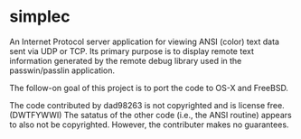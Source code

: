 # simplec
An Internet Protocol server application for viewing ANSI (color) text data sent via UDP or TCP. Its primary purpose is to display remote text information generated by the remote debug library used in the passwin/passlin application.


The follow-on goal of this project is to port the code to OS-X and FreeBSD.

The code contributed by dad98263 is not copyrighted and is license free. (DWTFYWWI) The satatus of the other code (i.e., the ANSI routine) appears to also not be copyrighted. However, the contributer makes no guarantees. 

